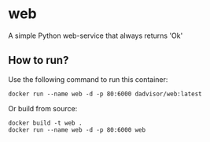 # web
A simple Python web-service that always returns 'Ok'

## How to run?
Use the following command to run this container:

    docker run --name web -d -p 80:6000 dadvisor/web:latest
    
Or build from source:

    docker build -t web .
    docker run --name web -d -p 80:6000 web